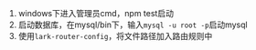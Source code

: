 1. windows下进入管理员cmd，npm test启动
2. 启动数据库，在mysql/bin下，输入`mysql -u root -p`启动mysql
3. 使用`lark-router-config`，将文件路径加入路由规则中